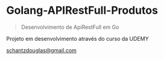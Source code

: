 # Golang-APIRestFull-Produtos

> Desenvolvimento de ApiRestFull em Go

Projeto em desenvolvimento através do curso da UDEMY

<schantzdouglas@gmail.com>

